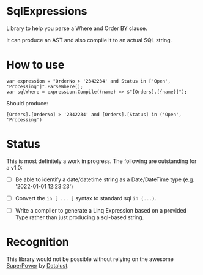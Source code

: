 # SqlExpressions

Library to help you parse a Where and Order BY clause.

It can produce an AST and also compile it to an actual SQL string.

# How to use

```
var expression = "OrderNo > '2342234' and Status in ['Open', 'Processing']".ParseWhere();
var sqlWhere = expression.Compile((name) => $"[Orders].[{name}]");
```

Should produce:

```
[Orders].[OrderNo] > '2342234' and [Orders].[Status] in ('Open', 'Processing')
```

# Status

This is most definitely a work in progress.  The following are outstanding for a v1.0:

- [ ] Be able to identify a date/datetime string as a Date/DateTime type (e.g. '2022-01-01 12:23:23')
- [ ] Convert the `in [ ... ]` syntax to standard sql `in (...)`.
- [ ] Write a compiler to generate a Linq Expression based on a provided Type rather than just producing a sql-based string.


# Recognition

This library would not be possible without relying on the awesome [SuperPower](https://github.com/datalust/superpower/) by [Datalust](https://datalust.co/).